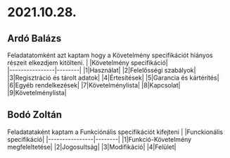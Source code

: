 # 2021.10.28.
## Ardó Balázs
Feladatatomként azt kaptam hogy a Követelmény specifikációt hiányos részeit elkezdjem kitölteni.
| |Követelmény specifikáció|                                              
|----------------|--------|
|1|Használat|
|2|Felelősségi szabályok|
|3|Regisztráció és tárolt adatok|
|4|Értesítések|
|5|Garancia és kártérítés|
|6|Egyéb rendelkezések|
|7|Követelménylista|
|8|Kapcsolat|
|9|Követelménylista|

## Bodó Zoltán
Feladatataként kaptam a Funkciónális specifikációt kifejteni
| |Funckionális specifikáció|
|----------------|--------|
|1|Funkció-Követelmény megfeleltetése|
|2|Jogosultság|
|3|Modifikáció|
|4|Felület|